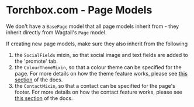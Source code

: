 # Torchbox.com - Page Models

We don't have a `BasePage` model that all page models inherit from - they inherit directly from Wagtail's `Page` model.

If creating new page models, make sure they also inherit from the following

1. the `SocialFields` mixin, so that social image and text fields are added to the 'promote' tab.
2. the `ColourThemeMixin`, so that a colour theme can be specified for the page. For more details on how the theme feature works, please see [this section](custom-features/theme.md) of the docs.
3. the `ContactMixin`, so that a contact can be specified for the page's footer. For more details on how the contact feature works, please see [this section](custom-features/contact.md) of the docs.
